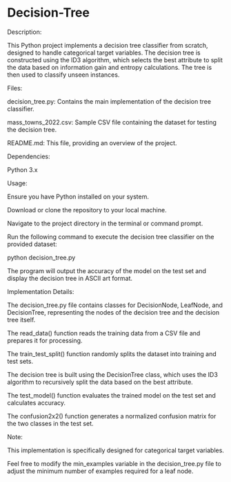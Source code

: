 # Decision-Tree


Description:

This Python project implements a decision tree classifier from scratch, designed to handle categorical target variables. The decision tree is constructed using the ID3 algorithm, which 
selects the best attribute to split the data based on information gain and entropy calculations. The tree is then used to classify unseen instances.



Files:

decision_tree.py: Contains the main implementation of the decision tree classifier.

mass_towns_2022.csv: Sample CSV file containing the dataset for testing the decision tree.

README.md: This file, providing an overview of the project.


Dependencies:

Python 3.x


Usage:

Ensure you have Python installed on your system.

Download or clone the repository to your local machine.

Navigate to the project directory in the terminal or command prompt.

Run the following command to execute the decision tree classifier on the provided dataset:

python decision_tree.py

The program will output the accuracy of the model on the test set and display the decision tree in ASCII art format.


Implementation Details:

The decision_tree.py file contains classes for DecisionNode, LeafNode, and DecisionTree, representing the nodes of the decision tree and the decision tree itself.

The read_data() function reads the training data from a CSV file and prepares it for processing.

The train_test_split() function randomly splits the dataset into training and test sets.

The decision tree is built using the DecisionTree class, which uses the ID3 algorithm to recursively split the data based on the best attribute.

The test_model() function evaluates the trained model on the test set and calculates accuracy.

The confusion2x2() function generates a normalized confusion matrix for the two classes in the test set.



Note:

This implementation is specifically designed for categorical target variables.

Feel free to modify the min_examples variable in the decision_tree.py file to adjust the minimum number of examples required for a leaf node.

